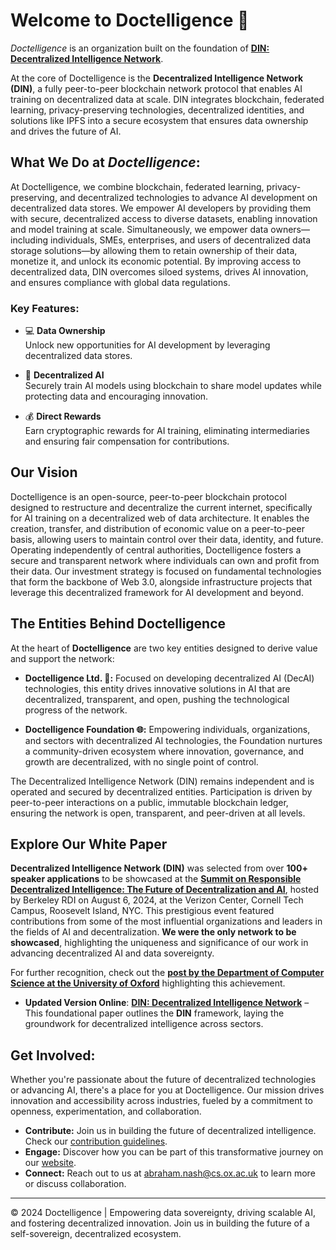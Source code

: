 # Welcome to Doctelligence 🚀

*Doctelligence* is an organization built on the foundation of **[DIN: Decentralized Intelligence Network](https://arxiv.org/abs/2407.02461)**. 

At the core of Doctelligence is the **Decentralized Intelligence Network (DIN)**, a fully peer-to-peer blockchain network protocol that enables AI training on decentralized data at scale. DIN integrates blockchain, federated learning, privacy-preserving technologies, decentralized identities, and solutions like IPFS into a secure ecosystem that ensures data ownership and drives the future of AI.

## What We Do at *Doctelligence*:

At Doctelligence, we combine blockchain, federated learning, privacy-preserving, and decentralized technologies to advance AI development on decentralized data stores. We empower AI developers by providing them with secure, decentralized access to diverse datasets, enabling innovation and model training at scale. Simultaneously, we empower data owners—including individuals, SMEs, enterprises, and users of decentralized data storage solutions—by allowing them to retain ownership of their data, monetize it, and unlock its economic potential. By improving access to decentralized data, DIN overcomes siloed systems, drives AI innovation, and ensures compliance with global data regulations.

### Key Features:

- 💻 **Data Ownership**  
  Unlock new opportunities for AI development by leveraging decentralized data stores.

- 🤖 **Decentralized AI**  
  Securely train AI models using blockchain to share model updates while protecting data and encouraging innovation.

- 💰 **Direct Rewards**  
  Earn cryptographic rewards for AI training, eliminating intermediaries and ensuring fair compensation for contributions.

## Our Vision

Doctelligence is an open-source, peer-to-peer blockchain protocol designed to restructure and decentralize the current internet, specifically for AI training on a decentralized web of data architecture. It enables the creation, transfer, and distribution of economic value on a peer-to-peer basis, allowing users to maintain control over their data, identity, and future. Operating independently of central authorities, Doctelligence fosters a secure and transparent network where individuals can own and profit from their data. Our investment strategy is focused on fundamental technologies that form the backbone of Web 3.0, alongside infrastructure projects that leverage this decentralized framework for AI development and beyond.

## The Entities Behind Doctelligence

At the heart of **Doctelligence** are two key entities designed to derive value and support the network:

- **Doctelligence Ltd. 🔬:** Focused on developing decentralized AI (DecAI) technologies, this entity drives innovative solutions in AI that are decentralized, transparent, and open, pushing the technological progress of the network.

- **Doctelligence Foundation 🌐:** Empowering individuals, organizations, and sectors with decentralized AI technologies, the Foundation nurtures a community-driven ecosystem where innovation, governance, and growth are decentralized, with no single point of control.

The Decentralized Intelligence Network (DIN) remains independent and is operated and secured by decentralized entities. Participation is driven by peer-to-peer interactions on a public, immutable blockchain ledger, ensuring the network is open, transparent, and peer-driven at all levels.

## Explore Our White Paper

**Decentralized Intelligence Network (DIN)** was selected from over **100+ speaker applications** to be showcased at the **[Summit on Responsible Decentralized Intelligence: The Future of Decentralization and AI](https://rdi.berkeley.edu/events/decentralizationaisummit24)**, hosted by Berkeley RDI on August 6, 2024, at the Verizon Center, Cornell Tech Campus, Roosevelt Island, NYC. This prestigious event featured contributions from some of the most influential organizations and leaders in the fields of AI and decentralization. **We were the only network to be showcased**, highlighting the uniqueness and significance of our work in advancing decentralized AI and data sovereignty.

For further recognition, check out the **[post by the Department of Computer Science at the University of Oxford](https://www.linkedin.com/feed/update/urn:li:activity:7229826012803395584/)** highlighting this achievement.

- **Updated Version Online**: [**DIN: Decentralized Intelligence Network**](https://github.com/Doctelligence/White-Paper/blob/main/Decentralized%20Intelligence%20Network%20(DIN).pdf) – This foundational paper outlines the **DIN** framework, laying the groundwork for decentralized intelligence across sectors.

## Get Involved:

Whether you're passionate about the future of decentralized technologies or advancing AI, there's a place for you at Doctelligence. Our mission drives innovation and accessibility across industries, fueled by a commitment to openness, experimentation, and collaboration.

- **Contribute:** Join us in building the future of decentralized intelligence. Check our [contribution guidelines](https://github.com/Doctelligence/DIN-Protocol-Proposals-DPP).
- **Engage:** Discover how you can be part of this transformative journey on our [website](https://doctelligence.github.io).
- **Connect:** Reach out to us at [abraham.nash@cs.ox.ac.uk](mailto:abraham.nash@cs.ox.ac.uk) to learn more or discuss collaboration.

---

© 2024 Doctelligence | Empowering data sovereignty, driving scalable AI, and fostering decentralized innovation. Join us in building the future of a self-sovereign, decentralized ecosystem.
